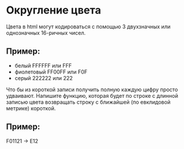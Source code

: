 # Округление цвета

Цвета в html могут кодироваться с помощью 3 двухзначных или однозначных 16-ричных чисел.

## Пример:
* белый FFFFFF или FFF
* фиолетовый FF00FF или F0F
* серый 222222 или 222

Что бы из короткой записи получить полную каждую цифру просто удваивают.
Напишите функцию, которая будет по строке с длинной записью цвета возвращать строку с ближайшей (по евклидовой метрике) короткой.

## Пример:
F01121 -> E12

